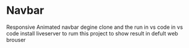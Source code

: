 # Navbar
Responsive Animated navbar degine
clone and the run in vs code 
in vs code install liveserver to rum this project to show result in defult web brouser
